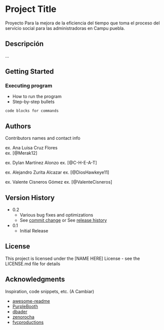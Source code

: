 # Project Title

Proyecto Para la mejora de la eficiencia del tiempo que toma el proceso del servicio social para las administradoras en Campu puebla.

## Descripción

...

## Getting Started


### Executing program

* How to run the program
* Step-by-step bullets
```
code blocks for commands
```


## Authors

Contributors names and contact info

ex. Ana Luisa Cruz Flores  
ex. [@Merak12]

ex. Dylan Martínez Alonzo
ex. [@C-H-E-A-T]

ex. Alejandro Zurita Alcazar
ex. [@DiosHawkeye11]

ex. Valente Cisneros Gómez
ex. [@ValenteCisneros]

## Version History

* 0.2
    * Various bug fixes and optimizations
    * See [commit change]() or See [release history]()
* 0.1
    * Initial Release

## License

This project is licensed under the [NAME HERE] License - see the LICENSE.md file for details

## Acknowledgments

Inspiration, code snippets, etc. (A Cambiar)
* [awesome-readme](https://github.com/matiassingers/awesome-readme)
* [PurpleBooth](https://gist.github.com/PurpleBooth/109311bb0361f32d87a2)
* [dbader](https://github.com/dbader/readme-template)
* [zenorocha](https://gist.github.com/zenorocha/4526327)
* [fvcproductions](https://gist.github.com/fvcproductions/1bfc2d4aecb01a834b46)